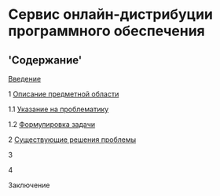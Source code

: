 # Сервис онлайн-дистрибуции программного обеспечения
## 'Содержание'
[Введение](#введение)

1 [Описание предметной области](#по)

1.1 [Указание на проблематику](#проблематика) 

1.2 [Формулировка задачи](#формулировка_задачи)

2  [Существующие решения проблемы](#решения_проблемы)

3

4

Заключение
